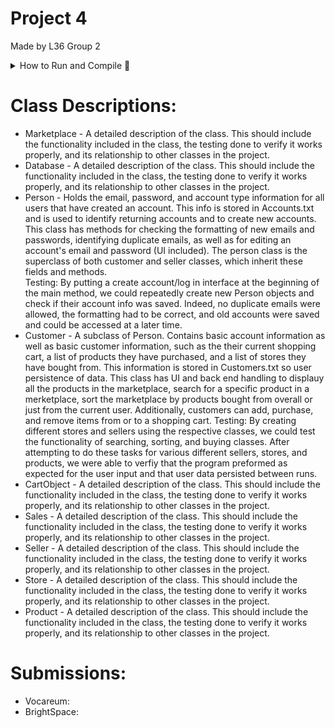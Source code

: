 # Project 4
Made by L36 Group 2
  <br>
<details>
<summary>How to Run and Compile 🚀</summary>
  <br>
<ol>
  <li>Compile</li>
  <li>Run</li>
  <li>Great success</li>
</ol>

</details>
  
# Class Descriptions:
- Marketplace - A detailed description of the class. This should include the functionality included in the class, the testing done to verify it works properly, and its relationship to other classes in the project.
- Database - A detailed description of the class. This should include the functionality included in the class, the testing done to verify it works properly, and its relationship to other classes in the project.
- Person - Holds the email, password, and account type information for all users that have created an account. This info is stored in Accounts.txt and is used to identify returning accounts and to create new accounts. This class has methods for checking the formatting of new emails and passwords, identifying duplicate emails, as well as for editing an account's email and password (UI included). The person class is the superclass of both customer and seller classes, which inherit these fields and methods.<br>Testing: By putting a create account/log in interface at the beginning of the main method, we could repeatedly create new Person objects and check if their account info was saved. Indeed, no duplicate emails were allowed, the formatting had to be correct, and old accounts were saved and could be accessed at a later time.
- Customer - A subclass of Person. Contains basic account information as well as basic customer information, such as the their current shopping cart, a list of products they have purchased, and a list of stores they have bought from. This information is stored in Customers.txt so user persistence of data. This class has UI and back end handling to displauy all the products in the marketplace, search for a specific product in a merketplace, sort the marketplace by products bought from overall or just from the current user. Additionally, customers can add, purchase, and remove items from or to a shopping cart. <b2> Testing: By creating different stores and sellers using the respective classes, we could test the functionality of searching, sorting, and buying classes. After attempting to do these tasks for various different sellers, stores, and products, we were able to verfiy that the program preformed as expected for the user input and that user data persisted between runs.
- CartObject - A detailed description of the class. This should include the functionality included in the class, the testing done to verify it works properly, and its relationship to other classes in the project.
- Sales - A detailed description of the class. This should include the functionality included in the class, the testing done to verify it works properly, and its relationship to other classes in the project.
- Seller - A detailed description of the class. This should include the functionality included in the class, the testing done to verify it works properly, and its relationship to other classes in the project.
- Store - A detailed description of the class. This should include the functionality included in the class, the testing done to verify it works properly, and its relationship to other classes in the project.
- Product - A detailed description of the class. This should include the functionality included in the class, the testing done to verify it works properly, and its relationship to other classes in the project.
# Submissions:
- Vocareum:
- BrightSpace:
